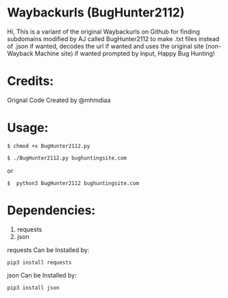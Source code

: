 # Waybackurls (BugHunter2112)
Hi, This is a variant of the original Waybackurls on Github for finding subdomains modified by AJ called BugHunter2112 to make .txt files instead of .json if wanted, decodes the url if wanted and uses the original site (non-Wayback Machine site) if wanted prompted by input,  Happy Bug Hunting!


# Credits:

Orignal Code Created by @mhmdiaa

# Usage:
```
$ chmod +x BugHunter2112.py

$ ./BugHunter2112.py bughuntingsite.com

```
or 
```
$  python3 BugHunter2112 bughuntingsite.com

```

# Dependencies:

1. requests
2. json

requests Can be Installed by:

```
pip3 install requests

```

json Can be Installed by:

```
pip3 install json

```




